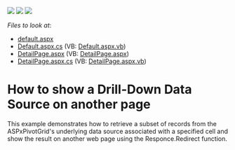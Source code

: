 <!-- default badges list -->
![](https://img.shields.io/endpoint?url=https://codecentral.devexpress.com/api/v1/VersionRange/128577807/13.1.4%2B)
[![](https://img.shields.io/badge/Open_in_DevExpress_Support_Center-FF7200?style=flat-square&logo=DevExpress&logoColor=white)](https://supportcenter.devexpress.com/ticket/details/E1324)
[![](https://img.shields.io/badge/📖_How_to_use_DevExpress_Examples-e9f6fc?style=flat-square)](https://docs.devexpress.com/GeneralInformation/403183)
<!-- default badges end -->
<!-- default file list -->
*Files to look at*:

* [default.aspx](./CS/Q148434/default.aspx)
* [Default.aspx.cs](./CS/Q148434/Default.aspx.cs) (VB: [Default.aspx.vb](./VB/Q148434/Default.aspx.vb))
* [DetailPage.aspx](./CS/Q148434/DetailPage.aspx) (VB: [DetailPage.aspx](./VB/Q148434/DetailPage.aspx))
* [DetailPage.aspx.cs](./CS/Q148434/DetailPage.aspx.cs) (VB: [DetailPage.aspx.vb](./VB/Q148434/DetailPage.aspx.vb))
<!-- default file list end -->
# How to show a Drill-Down Data Source on another page


<p>This example demonstrates how to retrieve a subset of records from the ASPxPivotGrid's underlying data source associated with a specified cell and show the result on another web page using the Responce.Redirect function.</p>

<br/>


